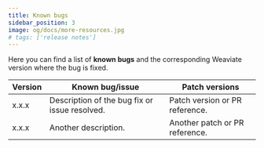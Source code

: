 ```yaml
---
title: Known bugs
sidebar_position: 3
image: og/docs/more-resources.jpg
# tags: ['release notes']
---
```


Here you can find a list of **known bugs** and the corresponding Weaviate version where the bug is fixed.

| Version | Known bug/issue                               | Patch versions                 |
| ------- | --------------------------------------------- | ------------------------------ |
| x.x.x   | Description of the bug fix or issue resolved. | Patch version or PR reference. |
| x.x.x   | Another description.                          | Another patch or PR reference. |
